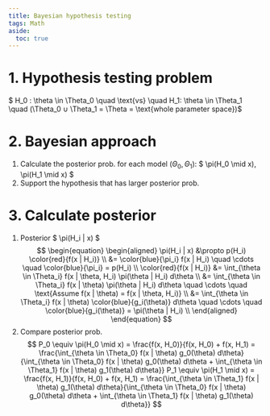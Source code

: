 ```yaml
---
title: Bayesian hypothesis testing
tags: Math
aside:
  toc: true
---
```


<!--more-->

# 1. Hypothesis testing problem
$ H_0 : \theta \in \Theta_0 \quad \text{vs} \quad H_1: \theta \in \Theta_1 \quad (\Theta_0 ∪ \Theta_1 = \Theta = \text{whole parameter space})$

# 2. Bayesian approach
1. Calculate the posterior prob. for each model ($\Theta_0, \Theta_1$): $ \pi(H_0 \mid x), \pi(H_1 \mid x) $
2. Support the hypothesis that has larger posterior prob.

# 3. Calculate posterior
1. Posterior $ \pi(H_i | x) $ <br>
$$
\begin{equation}
\begin{aligned}
  \pi(H_i | x)
  &\propto p(H_i) \color{red}{f(x | H_i)} \\
  &= \color{blue}{\pi_i} f(x | H_i) \quad \cdots \quad \color{blue}{\pi_i} = p(H_i) \\
  \color{red}{f(x | H_i)}
  &= \int_{\theta \in \Theta_i} f(x | \theta, H_i) \pi(\theta | H_i) d\theta \\
  &= \int_{\theta \in \Theta_i} f(x | \theta) \pi(\theta | H_i) d\theta \quad \cdots \quad \text{Assume f(x | \theta) = f(x | \theta, H_i)} \\
  &= \int_{\theta \in \Theta_i} f(x | \theta) \color{blue}{g_i(\theta)} d\theta \quad \cdots \quad \color{blue}{g_i(\theta)} = \pi(\theta | H_i) \\
\end{aligned}
\end{equation}
$$
2. Compare posterior prob. <br>
$$
P_0 \equiv \pi(H_0 \mid x) = \frac{f(x, H_0)}{f(x, H_0) + f(x, H_1) = \frac{\int_{\theta \in \Theta_0} f(x | \theta) g_0(\theta) d\theta}{\int_{\theta \in \Theta_0} f(x | \theta) g_0(\theta) d\theta + \int_{\theta \in \Theta_1} f(x | \theta) g_1(\theta) d\theta}}
P_1 \equiv \pi(H_1 \mid x) = \frac{f(x, H_1)}{f(x, H_0) + f(x, H_1) = \frac{\int_{\theta \in \Theta_1} f(x | \theta) g_1(\theta) d\theta}{\int_{\theta \in \Theta_0} f(x | \theta) g_0(\theta) d\theta + \int_{\theta \in \Theta_1} f(x | \theta) g_1(\theta) d\theta}}
$$
